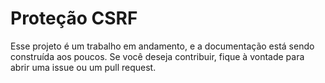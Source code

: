 # Proteção CSRF

Esse projeto é um trabalho em andamento, e a documentação está sendo construída aos poucos. Se você deseja contribuir, fique à vontade para abrir uma issue ou um pull request.